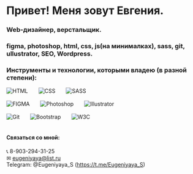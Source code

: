 # Привет! Меня зовут Евгения. 
### Web-дизайнер, верстальщик.  
### figma, photoshop, html, css, js(на минималках), sass, git, ullustrator, SEO, Wordpress. 



### Инструменты и технологии, которыми владею (в разной степени):
![HTML](https://img.shields.io/badge/-HTML-FFEE56?style-for-the-badge&logo=html5)&nbsp;&nbsp;&nbsp;&nbsp;&nbsp;&nbsp;
![CSS](https://img.shields.io/badge/-CSS-1572B6?style=plastic&logo=css3)&nbsp;&nbsp;&nbsp;&nbsp;&nbsp;&nbsp;
![SASS](https://img.shields.io/badge/-SASS-69FFc9?style=plastic&logo=sass)<br><br>
![FIGMA](https://img.shields.io/badge/-Figma-0ACF83?style=plastic&logo=figma)&nbsp;&nbsp;&nbsp;&nbsp;&nbsp;&nbsp;
![Photoshop](https://img.shields.io/badge/-Photoshop-31C5F0?style=plastic&logo=ph)&nbsp;&nbsp;&nbsp;&nbsp;&nbsp;&nbsp;
![Illustrator](https://img.shields.io/badge/-Illustrator-FF7C00?style=plastic&logo=illustrator)<br><br>
![Git](https://img.shields.io/badge/-Git-ebebeb?=plastic&logo=git)&nbsp;&nbsp;&nbsp;&nbsp;&nbsp;&nbsp;
![Bootstrap](https://img.shields.io/badge/-Bootstrap-F2D6FF?=plastic&logo=bootstrap)&nbsp;&nbsp;&nbsp;&nbsp;&nbsp;&nbsp;
![W3C](https://img.shields.io/badge/-W3C-6486FF?=plastic&logo=w3c)
<br>
<br>

 
#### Связаться со мной: <br>
&#128222; 8-903-294-31-25 <br> 
&#9993; eugeniyaya@list.ru <br>
Telegram: @Eugeniyaya_S (https://t.me/Eugeniyaya_S)


  

